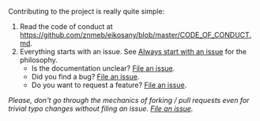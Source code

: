 Contributing to the project is really quite simple:

1. Read the code of conduct at <https://github.com/znmeb/eikosany/blob/master/CODE_OF_CONDUCT.md>.
2. Everything starts with an issue. See [Always start with an issue](https://about.gitlab.com/2016/03/03/start-with-an-issue/) for the philosophy.
    * Is the documentation unclear? [File an issue](https://github.com/znmeb/eikosany/issues/new).
    * Did you find a bug? [File an issue](https://github.com/znmeb/eikosany/issues/new).
    * Do you want to request a feature? [File an issue](https://github.com/znmeb/eikosany/issues/new).

*Please, don't go through the mechanics of forking / pull requests even for trivial typo changes without filing an issue. [File an issue](https://github.com/znmeb/eikosany/issues/new).*
